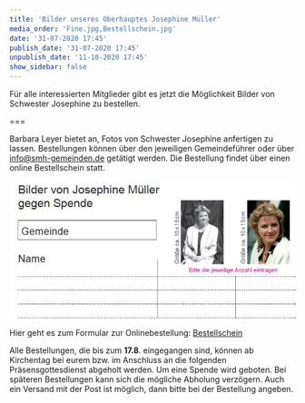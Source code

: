 ```yaml
---
title: 'Bilder unseres Oberhauptes Josephine Müller'
media_order: 'Fine.jpg,Bestellschein.jpg'
date: '31-07-2020 17:45'
publish_date: '31-07-2020 17:45'
unpublish_date: '11-10-2020 17:45'
show_sidebar: false
---
```


Für alle interessierten Mitglieder gibt es jetzt die Möglichkeit Bilder von Schwester Josephine zu bestellen.

===

Barbara Leyer bietet an, Fotos von Schwester Josephine anfertigen zu lassen.
Bestellungen können über den jeweiligen Gemeindeführer oder über [info@smh-gemeinden.de](info@smh-gemeinden.de) getätigt werden. Die Bestellung findet über einen online Bestellschein statt.
 
 ![](Bestellschein.jpg)

Hier geht es zum Formular zur Onlinebestellung: [Bestellschein](https://forms.office.com/Pages/ResponsePage.aspx?id=O8-bjBeYz0WBvHdEIjHFfnbtF--x0PZCv7imojdQ2xlUOUxHOE9EQlFPTFhTRUJYRFowR1hKS0RFUy4u)

Alle Bestellungen, die bis zum **17.8**. eingegangen sind, können ab Kirchentag bei eurem bzw. im Anschluss an die folgenden Präsensgottesdienst abgeholt werden. 
Um eine Spende wird geboten. 
Bei späteren Bestellungen kann sich die mögliche Abholung verzögern. Auch ein Versand mit der Post ist möglich, dann bitte bei der Bestellung angeben.

